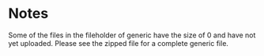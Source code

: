 # Notes

Some of the files in the fileholder of generic have the size of 0 and have not yet uploaded.
Please see the zipped file for a complete generic file. 
